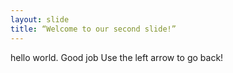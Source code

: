 ```yaml
---
layout: slide
title: “Welcome to our second slide!”
---
```

hello world. Good job
Use the left arrow to go back!
